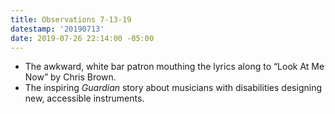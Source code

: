 ```yaml
---
title: Observations 7-13-19
datestamp: '20190713'
date: 2019-07-26 22:14:00 -05:00
---
```


- The awkward, white bar patron mouthing the lyrics along to “Look At Me Now” by Chris Brown.
- The inspiring *Guardian* story about musicians with disabilities designing new, accessible instruments.
